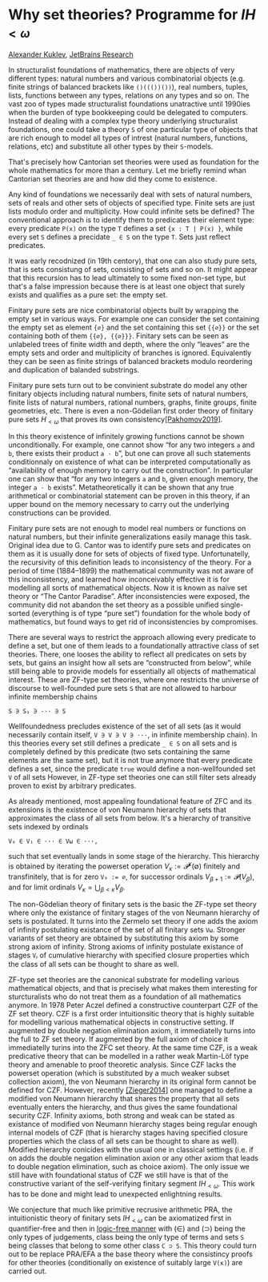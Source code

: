 Why set theories? Programme for $IH_{<ω}$
=========================================

[author]: mailto:a@kuklev.com "Alexander Kuklev, JetBrains Research"
[Alexander Kuklev](mailto:a@kuklev.com), [JetBrains Research](https://research.jetbrains.org/researchers/alexander.kuklev/)

In structuralist foundations of mathematics, there are objects of very different types:
natural numbers and various combinatorial objects (e.g. finite strings of balanced brackets like
`()((())())`), real numbers, tuples, lists, functions between any types, relations on any types
and so on. The vast zoo of types made structuralist foundations unatractive until 1990ies when
the burden of type bookkeeping could be delegated to computers. Instead of dealing with a complex
type theory underlying structuralist foundations, one could take a theory `S` of one particular
type of objects that are rich enough to model all types of intrest (natural numbers, functions,
relations, etc) and substitute all other types by their `S`-models.

That's precisely how Cantorian set theories were used as foundation for the whole mathematics
for more than a century. Let me briefly remind whan Cantorian set theories are and how did they
come to existence.

Any kind of foundations we necessarily deal with sets of natural numbers, sets of reals and other
sets of objects of specified type. Finite sets are just lists modulo order and multiplicity. How
could infinite sets be defined? The conventional approach is to identify them to predicates their
element type: every predicate `P(x)` on the type `T` defines a set `{x : T | P(x) }`, while every
set `S` defines a precidate `_ ∈ S` on the type `T`. Sets just reflect predicates.

It was early recodnized (in 19th centory), that one can also study pure sets, that is sets
consistung of sets, consisting of sets and so on. It might appear that this recursion has
to lead ultimately to some fixed non-set type, but that's a false impression because there is
at least one object that surely exists and qualifies as a pure set: the empty set.

Finitary pure sets are nice combinatorial objects built by wrapping the empty set in various
ways. For example one can consider the set containing the empty set as element `{∅}` and the
set containing this set `{{∅}}` or the set containing both of them `{{∅}, {{∅}}}`. Finitary
sets can be seen as unlabeled trees of finite width and depth, where the only “leaves” are
the empty sets and order and multiplicity of branches is ignored. Equivalently they can be
seen as finite strings of balanced brackets modulo reordering and duplication of balanded
substrings.

Finitary pure sets turn out to be convinient substrate do model any other finitary objects
including natural numbers, finite sets of natural numbers, finite lists of natural numbers,
rational numbers, graphs, finite groups, finite geometries, etc. There is even a non-Gödelian
first order theory of finitary pure sets $H_{<ω}$ that proves its own consistency[[Pakhomov2019]](https://arxiv.org/abs/1907.00877).

In this theory existence of infinitely growing functions cannot be shown unconditionally. For
example, one cannot show “for any two integers `a` and `b`, there exists their product `a · b`”,
but one can prove all such statements conditionnaly on existence of what can be interpreted
computationally as “availability of enough memory to carry out the construction”. In particular
one can show that “for any two integers `a` and `b`, given enough memory, the integer `a · b`
exists”. Metatheoretically it can be shown that any true arithmetical or combinatorial statement
can be proven in this theory, if an upper bound on the memory necessary to carry out the
underlying constructions can be provided.

Finitary pure sets are not enough to model real numbers or functions on natural numbers, but
their infinite generalizations easily manage this task. Original idea due to G. Cantor was to
identify pure sets and predicates on them as it is usually done for sets of objects of fixed
type. Unfortunatelly, the recursivity of this definition leads to inconsistency of the theory.
For a period of time (1884–1899) the mathematical community was not aware of this inconsistency,
and learned how inconceivably effective it is for modelling all sorts of mathematical objects.
Now it is known as naïve set theory or “The Cantor Paradise”. After inconsistencies were exposed,
the community did not abandon the set theory as a possible unified single-sorted (everything is
of type “pure set”) foundation for the whole body of mathematics, but found ways to get rid of
inconsistencies by compromises.

There are several ways to restrict the approach allowing every predicate to define a set, but
one of them leads to a foundationally attractive class of set theories. There, one looses the
ability to reflect all predicates on sets by sets, but gains an insight how all sets are
“constructed from below”, while still being able to provide models for essentially all objects
of mathematical interest. These are ZF-type set theories, where one restricts the universe of
discourse to well-founded pure sets `S` that are not allowed to harbour infinite membership chains
```
S ∋ S₁ ∋ ··· ∋ S
```

Wellfoundedness precludes existence of the set of all sets (as it would necessarily contain
itself, `V ∋ V ∋ V ∋ ···`, in infinite membership chain). In this theories every set still
defines a predicate `_ ∈ S` on all sets and is completely defined by this predicate (two sets
containing the same elements are the same set), but it is not true anymore that every predicate
defines a set, since the predicate `true` would define a non-wellfounded set `V` of all sets
However, in ZF-type set theories one can still filter sets already proven to exist by arbitrary
predicates.

As already mentioned, most appealing foundational feature of ZFC and its extensions is the
existence of von Neumann hierarchy of sets that approximates the class of all sets from
below. It's a hierarchy of transitive sets indexed by ordinals
```
V₀ ∈ V₁ ∈ ··· ∈ V⍵ ∈ ···,
```
such that set eventually lands in some stage of the hierarchy. This hierarchy is obtained
by iterating the powerset operation $V_κ := 𝓟^κ(∅)$ finitely and transfinitely, that is
for zero `V₀ := ∅`, for successor ordinals $V_{β + 1} := 𝓟(V_β)$, and for limit ordinals
$V_{κ} = ⋃_{β < κ} V_β$.

The non-Gödelian theory of finitary sets is the basic the ZF-type set theory where only the
existance of finitary stages of the von Neumann hierarchy of sets is postulated. It turns
into the Zermelo set theory if one adds the axiom of infinity postulating existance of the
set of all finitary sets `V⍵`. Stronger variants of set theory are obtained by substituting
this axiom by some strong axiom of infinity. Strong axioms of infinity postulate existance
of stages `Vᵦ` of cumulative hierarchy with specified closure properties which the class of
all sets can be thought to share as well.

ZF-type set theories are the canonical substrate for modelling various mathematical objects,
and that is precisely what makes them interesting for sturcturalists who do not treat them
as a foundation of all mathematics anymore. In 1978 Peter Aczel defined a constructive
counterpart CZF of the ZF set theory. CZF is a first order intuitionsitic theory that is
highly suitable for modelling various mathematical objects in constructive setting. If
augmented by double negation elimination axiom, it immediatelly turns into the full to ZF
set theory. If augmented by the full axiom of choice it immediatelly turins into the ZFC
set theory. At the same time CZF, is a weak predicative theory that can be modelled in
a rather weak Martin-Löf type theory and amenable to proof theoretic analysis. Since CZF
lacks the powerset operation (which is substituted by a much weaker subset collection
axiom), the von Neumann hierarchy in its original form cannot be defined for CZF. However,
recently [[Zieger2014]](https://core.ac.uk/download/pdf/30267838.pdf) one managed to define
a modified von Neumann hierarchy that shares the property that all sets eventually enters
the hierarchy, and thus gives the same foundational security CZF. Infinity axioms, both
strong and weak can be stated as existance of modified von Neumann hierarchy stages being
regular enough internal models of CZF (that is hierarchy stages having specified closure
properties which the class of all sets can be thought to share as well). Modified hierarchy
conicides with the usual one in classical settings (i.e. if on adds the double negation
elimination axion or any other axiom that leads to double negation elimination, such as
choice axiom). The only issue we still have with foundational status of CZF we still have
is that of the constructive variant of the self-verifying finitary segment $IH_{<ω}$.
This work has to be done and might lead to unexpected enlightning results.

We conjecture that much like primitive recrusive arithmetic PRA, the intuitionistic theory
of finitary sets $IH_{<ω}$ can be axiomatized first in quantifier-free and then in
[logic-free manner](https://en.wikipedia.org/wiki/Primitive_recursive_arithmetic#Logic-free_calculus)
with (∈) and (⊃) being the only types of judgements, class being the only type of terms
and sets `S` being classes that belong to some other class `C ⊃ S`. This theory could turn
out to be replace PRA/EFA a the base theory where the consistincy proofs for other theories
(conditionally on existence of suitably large `V(κ)`) are carried out.
